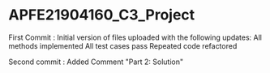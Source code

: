 # APFE21904160_C3_Project
First Commit : Initial version of files uploaded with the following updates:
        All methods implemented
        All test cases pass
        Repeated code refactored

Second commit : Added Comment "Part 2: Solution"